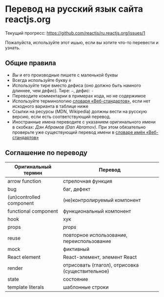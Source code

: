 # Перевод на русский язык сайта reactjs.org

Текущий прогресс: https://github.com/reactjs/ru.reactjs.org/issues/1

Пожалуйста, используйте этот ишью, если вы хотите что-то перевести и узнать.

## Общие правила

- _Вы_ и его производные пишете с маленькой буквы
- Всегда используйте букву `ё`
- Используйте тире вместо дефиса (оно должно быть намного длиннее, чем дефис). Тире: `—`, дефис: `-`
- Переводите комментарии в примерах кода, но не содержимое
- Используйте терминологию [словаря «Веб-стандартов»](https://github.com/web-standards-ru/dictionary), если нет исходного варианта в таблице ниже
- Ссылки на ресурсы (MDN, Wikipedia) должны вести на русскую версию, если есть соответствующий перевод.
- Иностранные имена переводите с указанием оригинального имени в скобках: _Дэн Абрамов (Dan Abramov)_. При этом обязательно проверьте уже существующий перевод имени в [словаре имён «Веб-стандартов»](https://github.com/web-standards-ru/dictionary/blob/master/names.md)

## Соглашение по переводу

| Оригинальный термин | Перевод |
| ------------------ | ---------- |
| arrow function | стрелочная функция |
| bug | баг, дефект |
| (un)controlled component | (не)контролируемый компонент |
| functional component | функциональный компонент |
| hook | хук |
| props | *props* |
| reuse | повторное использование, переиспользование |
| mock | фиктивный |
| React element | React-элемент, элемент React |
| render | отрисовать (глагол), отрисовка (существительное)
| state | состояние |
| template literals | шаблонные строки |

